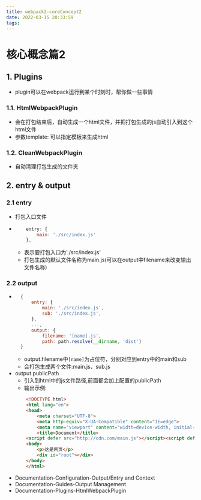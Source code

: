 ```yaml
---
title: webpack2-coreConcept2
date: 2022-03-15 20:33:59
tags:
---
```

# 核心概念篇2
## 1. Plugins
* plugin可以在webpack运行到某个时刻时，帮你做一些事情
<!-- more -->

### 1.1. HtmlWebpackPlugin
* 会在打包结束后，自动生成一个html文件，并把打包生成的js自动引入到这个html文件
* 参数template: 可以指定模板来生成html

### 1.2. CleanWebpackPlugin
* 自动清理打包生成的文件夹

## 2. entry & output
### 2.1 entry
* 打包入口文件
*   ``` javascript
        entry: {
            main: './src/index.js'
        },
    ```
    * 表示要打包入口为'./src/index.js'
    * 打包生成的默认文件名称为main.js(可以在output中filename来改变输出文件名称)

### 2.2 output
* ``` javascript
    {
        entry: {
            main: './src/index.js',
            sub: './src/index.js',
        },
        ...,
        output: {
            filename: '[name].js',
            path: path.resolve(__dirname, 'dist')
    }
    ```
    * output.filename中```[name]```为占位符，分别对应到entry中的main和sub
    * 会打包生成两个文件:main.js、sub.js
* output.publicPath
    * 引入到html中的js文件路径,前面都会加上配置的publicPath
    * 输出示例:
    ``` html
        <!DOCTYPE html>
        <html lang="en">
        <head>
            <meta charset="UTF-8">
            <meta http-equiv="X-UA-Compatible" content="IE=edge">
            <meta name="viewport" content="width=device-width, initial-scale=1.0">
            <title>Document</title>
        <script defer src="http://cdn.com/main.js"></script><script defer src="http://cdn.com/sub.js"></script></head>
        <body>
            <p>这是网页</p>
            <div id="root"></div>
        </body>
        </html> 
    ```
* Documentation-Configuration-Output/Entry and Context
* Documentation-Guides-Output Management
* Documentation-Plugins-HtmlWebpackPlugin
